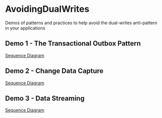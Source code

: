 # AvoidingDualWrites
Demos of patterns and practices to help avoid the dual-writes anti-pattern in your applications

## Demo 1 - The Transactional Outbox Pattern

[Sequence Diagram](OutboxPattern_Sequence.puml)

## Demo 2 - Change Data Capture

[Sequence Diagram](CDC_Sequence.puml)

## Demo 3 - Data Streaming

[Sequence Diagram](Streaming_Sequence.puml)

